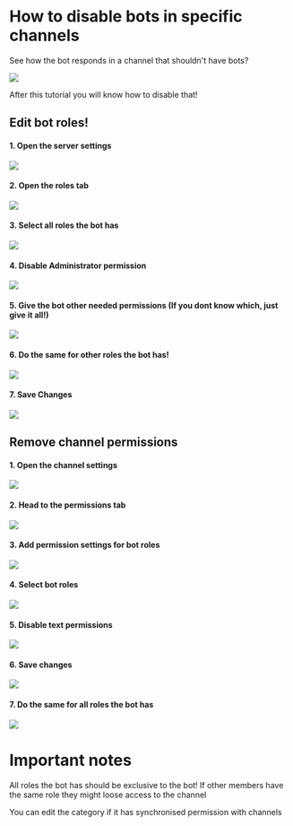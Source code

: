 # How to disable bots in specific channels
See how the bot responds in a channel that shouldn't have bots?

![](https://s12.directupload.net/images/210326/jgwz3l3q.png)

After this tutorial you will know how to disable that!
## Edit bot roles!
#### 1. Open the server settings

![](https://s16.directupload.net/images/210326/jy9p799b.png)

#### 2. Open the roles tab

![](https://s18.directupload.net/images/210326/2ao5onu4.png)

#### 3. Select all roles the bot has

![](https://s18.directupload.net/images/210326/i87qbp6v.png)

#### 4. Disable Administrator permission

![](https://s8.directupload.net/images/210326/mgjq4prf.png)

#### 5. Give the bot other needed permissions (If you dont know which, just give it all!)

![](https://s20.directupload.net/images/210326/954asrcn.png)

#### 6. Do the same for other roles the bot has!

![](https://s18.directupload.net/images/210326/8porh5g5.png)

#### 7. **Save Changes**

![](https://s16.directupload.net/images/210326/9wp9n6hj.png)

## Remove channel permissions
#### 1. Open the channel settings

![](https://s16.directupload.net/images/210326/xlj3fdgv.png)

#### 2. Head to the permissions tab

![](https://s20.directupload.net/images/210326/68yprmr5.png)

#### 3. Add permission settings for bot roles

![](https://s18.directupload.net/images/210326/wrvqzm7v.png)

#### 4. Select bot roles

![](https://s16.directupload.net/images/210326/sdrzcddh.png)

#### 5. Disable text permissions

![](https://s8.directupload.net/images/210326/a9j4z4mp.png)

#### 6. **Save changes**

![](https://s18.directupload.net/images/210326/l88wckwk.png)

#### 7. Do the same for all roles the bot has

![](https://s8.directupload.net/images/210326/8ztk5d2k.png)

# Important notes

All roles the bot has should be exclusive to the bot! If other members have the same role they might loose access to the channel

You can edit the category if it has synchronised permission with channels
